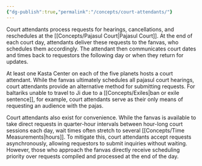 ```yaml
---
{"dg-publish":true,"permalink":"/concepts/court-attendants/"}
---
```


Court attendants process requests for hearings, cancellations, and reschedules at the [[Concepts/Pajasul Court\|Pajasul Court]]. At the end of each court day, attendants deliver these requests to the fanvas, who schedules them accordingly. The attendant then communicates court dates and times back to requestors the following day or when they return for updates.

At least one Kasta Center on each of the five planets hosts a court attendant. While the fanvas ultimately schedules all pajasul court hearings, court attendants provide an alternative method for submitting requests. For baltariks unable to travel to Ji due to a [[Concepts/Exiles\|ban or exile sentence]], for example, court attendants serve as their only means of requesting an audience with the pajas.

Court attendants also exist for convenience. While the fanvas is available to take direct requests in quarter-hour intervals between hour-long court sessions each day, wait times often stretch to several [[Concepts/Time Measurements\|hours]]. To mitigate this, court attendants accept requests asynchronously, allowing requestors to submit inquiries without waiting. However, those who approach the fanvas directly receive scheduling priority over requests compiled and processed at the end of the day.